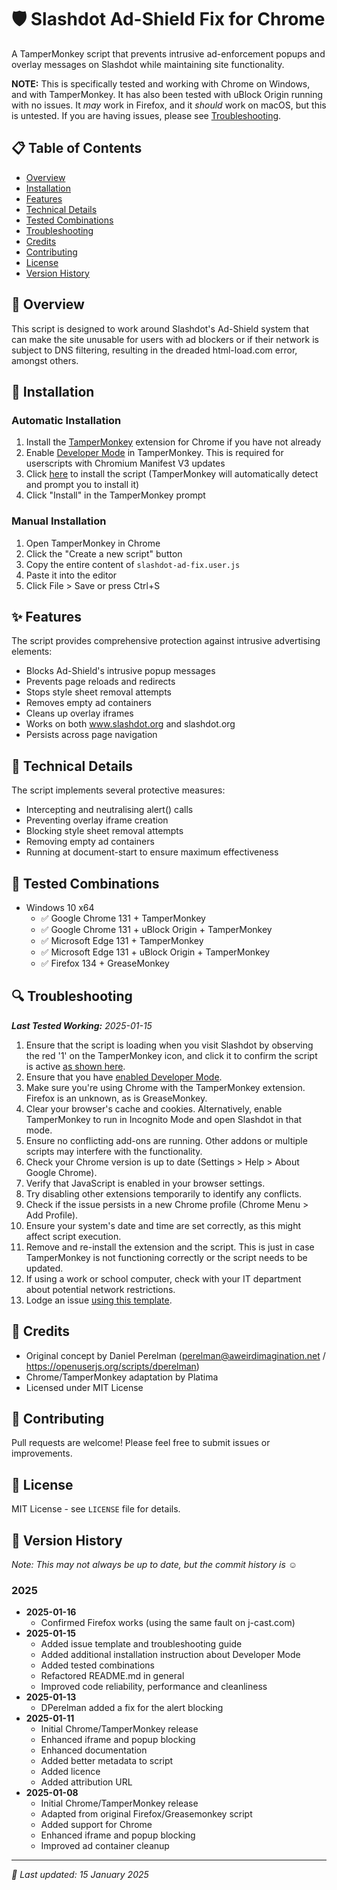# 🛡️ Slashdot Ad-Shield Fix for Chrome

A TamperMonkey script that prevents intrusive ad-enforcement popups and overlay messages on Slashdot while maintaining site functionality.

**NOTE:** This is specifically tested and working with Chrome on Windows, and with TamperMonkey. It has also been tested with uBlock Origin running with no issues. It *may* work in Firefox, and it *should* work on macOS, but this is untested. If you are having issues, please see [Troubleshooting](#-troubleshooting).

## 📋 Table of Contents
- [Overview](#-overview)
- [Installation](#-installation)
- [Features](#-features)
- [Technical Details](#-technical-details)
- [Tested Combinations](#-tested-combinations)
- [Troubleshooting](#-troubleshooting)
- [Credits](#-credits)
- [Contributing](#-contributing)
- [License](#-license)
- [Version History](#-version-history)

## 🎯 Overview
This script is designed to work around Slashdot's Ad-Shield system that can make the site unusable for users with ad blockers or if their network is subject to DNS filtering, resulting in the dreaded html-load.com error, amongst others. 

## 💾 Installation
### Automatic Installation
1. Install the [TamperMonkey](https://chrome.google.com/webstore/detail/tampermonkey/dhdgffkkebhmkfjojejmpbldmpobfkfo) extension for Chrome if you have not already
2. Enable [Developer Mode](https://www.tampermonkey.net/faq.php#Q209) in TamperMonkey. This is required for userscripts with Chromium Manifest V3 updates
3. Click [here](https://github.com/platima/slashdot-ad-fix/raw/main/slashdot-ad-fix.user.js) to install the script (TamperMonkey will automatically detect and prompt you to install it)
4. Click "Install" in the TamperMonkey prompt

### Manual Installation
1. Open TamperMonkey in Chrome
2. Click the "Create a new script" button
3. Copy the entire content of `slashdot-ad-fix.user.js`
4. Paste it into the editor
5. Click File > Save or press Ctrl+S

## ✨ Features
The script provides comprehensive protection against intrusive advertising elements:

- Blocks Ad-Shield's intrusive popup messages
- Prevents page reloads and redirects
- Stops style sheet removal attempts
- Removes empty ad containers
- Cleans up overlay iframes
- Works on both www.slashdot.org and slashdot.org
- Persists across page navigation

## 🔧 Technical Details
The script implements several protective measures:

- Intercepting and neutralising alert() calls
- Preventing overlay iframe creation
- Blocking style sheet removal attempts
- Removing empty ad containers
- Running at document-start to ensure maximum effectiveness

## 🧪 Tested Combinations

- Windows 10 x64
  - ✅ Google Chrome 131 + TamperMonkey
  - ✅ Google Chrome 131 + uBlock Origin + TamperMonkey
  - ✅ Microsoft Edge 131 + TamperMonkey
  - ✅ Microsoft Edge 131 + uBlock Origin + TamperMonkey
  - ✅ Firefox 134 + GreaseMonkey

## 🔍 Troubleshooting
***Last Tested Working:** 2025-01-15*

1. Ensure that the script is loading when you visit Slashdot by observing the red '1' on the TamperMonkey icon, and click it to confirm the script is active [as shown here](Example.png).
2. Ensure that you have [enabled Developer Mode](https://www.tampermonkey.net/faq.php#Q209).
3. Make sure you're using Chrome with the TamperMonkey extension. Firefox is an unknown, as is GreaseMonkey.
4. Clear your browser's cache and cookies. Alternatively, enable TamperMonkey to run in Incognito Mode and open Slashdot in that mode.
5. Ensure no conflicting add-ons are running. Other addons or multiple scripts may interfere with the functionality.
6. Check your Chrome version is up to date (Settings > Help > About Google Chrome).
7. Verify that JavaScript is enabled in your browser settings.
8. Try disabling other extensions temporarily to identify any conflicts.
9. Check if the issue persists in a new Chrome profile (Chrome Menu > Add Profile).
10. Ensure your system's date and time are set correctly, as this might affect script execution.
11. Remove and re-install the extension and the script. This is just in case TamperMonkey is not functioning correctly or the script needs to be updated.
12. If using a work or school computer, check with your IT department about potential network restrictions.
13. Lodge an issue [using this template](https://github.com/platima/slashdot-ad-fix/issues/new?labels=bug&template=bug_report.md&title=%5BBUG%5D).

## 👥 Credits
- Original concept by Daniel Perelman (perelman@aweirdimagination.net / https://openuserjs.org/scripts/dperelman)
- Chrome/TamperMonkey adaptation by Platima
- Licensed under MIT License

## 🤝 Contributing
Pull requests are welcome! Please feel free to submit issues or improvements.

## 📄 License
MIT License - see `LICENSE` file for details.

## 📅 Version History
*Note: This may not always be up to date, but the commit history is ☺*

### 2025
- **2025-01-16**
  - Confirmed Firefox works (using the same fault on j-cast.com)
- **2025-01-15**
  - Added issue template and troubleshooting guide
  - Added additional installation instruction about Developer Mode
  - Added tested combinations
  - Refactored README.md in general
  - Improved code reliability, performance and cleanliness
- **2025-01-13**
  - DPerelman added a fix for the alert blocking
- **2025-01-11**
  - Initial Chrome/TamperMonkey release
  - Enhanced iframe and popup blocking
  - Enhanced documentation
  - Added better metadata to script
  - Added licence
  - Added attribution URL
- **2025-01-08**
  - Initial Chrome/TamperMonkey release
  - Adapted from original Firefox/Greasemonkey script
  - Added support for Chrome
  - Enhanced iframe and popup blocking
  - Improved ad container cleanup

---
*🔄 Last updated: 15 January 2025*
